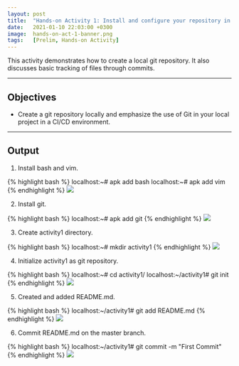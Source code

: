 ```yaml
---
layout: post
title:  "Hands-on Activity 1: Install and configure your repository in Local Git"
date:   2021-01-10 22:03:00 +0300
image:  hands-on-act-1-banner.png
tags:   [Prelim, Hands-on Activity]
---
```

This activity demonstrates how to create a local git repository. It also discusses basic tracking of files through commits.

***

## Objectives

* Create a git repository locally and emphasize the use of Git in your local project in a CI/CD environment.

***

## Output

1) Install bash and vim.

{% highlight bash %}
localhost:~# apk add bash
localhost:~# apk add vim
{% endhighlight %}
![]({{site.baseurl}}/img/hands-on-1-1.png)

2) Install git.

{% highlight bash %}
localhost:~# apk add git
{% endhighlight %}
![]({{site.baseurl}}/img/hands-on-1-2.png)

3) Create activity1 directory.

{% highlight bash %}
localhost:~# mkdir activity1
{% endhighlight %}
![]({{site.baseurl}}/img/hands-on-1-3.png)

4) Initialize activity1 as git repository.

{% highlight bash %}
localhost:~# cd activity1/
localhost:~/activity1# git init
{% endhighlight %}
![]({{site.baseurl}}/img/hands-on-1-4.png)

5) Created and added README.md.

{% highlight bash %}
localhost:~/activity1# git add README.md
{% endhighlight %}
![]({{site.baseurl}}/img/hands-on-1-5.png)

6) Commit README.md on the master branch.

{% highlight bash %}
localhost:~/activity1# git commit -m "First Commit"
{% endhighlight %}
![]({{site.baseurl}}/img/hands-on-1-6.png)